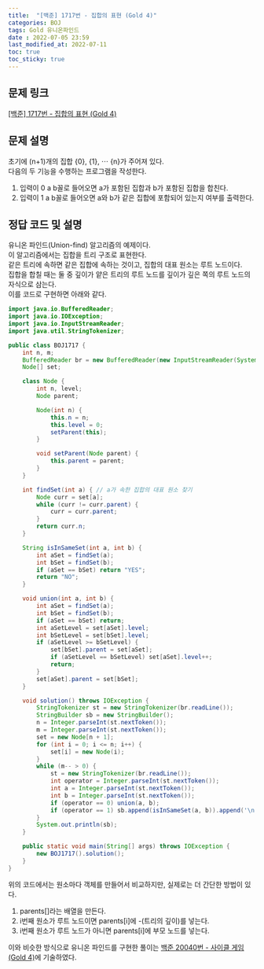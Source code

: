 ```yaml
---
title:  "[백준] 1717번 - 집합의 표현 (Gold 4)"
categories: BOJ
tags: Gold 유니온파인드
date : 2022-07-05 23:59
last_modified_at: 2022-07-11
toc: true
toc_sticky: true
---
```


## 문제 링크

[[백준] 1717번 - 집합의 표현 (Gold 4)](https://www.acmicpc.net/problem/1717)

## 문제 설명

초기에 (n+1)개의 집합 {0}, {1}, $\cdots$ {n}가 주어져 있다.  
다음의 두 기능을 수행하는 프로그램을 작성한다.

1. 입력이 0 a b꼴로 들어오면 a가 포함된 집합과 b가 포함된 집합을 합친다.  
2. 입력이 1 a b꼴로 들어오면 a와 b가 같은 집합에 포함되어 있는지 여부를 출력한다.

## 정답 코드 및 설명

유니온 파인드(Union-find) 알고리즘의 예제이다.  
이 알고리즘에서는 집합을 트리 구조로 표현한다.  
같은 트리에 속하면 같은 집합에 속하는 것이고, 집합의 대표 원소는 루트 노드이다.  
집합을 합칠 때는 둘 중 깊이가 얕은 트리의 루트 노드를 깊이가 깊은 쪽의 루트 노드의 자식으로 삼는다.  
이를 코드로 구현하면 아래와 같다.

```java
import java.io.BufferedReader;
import java.io.IOException;
import java.io.InputStreamReader;
import java.util.StringTokenizer;

public class BOJ1717 {
    int n, m;
    BufferedReader br = new BufferedReader(new InputStreamReader(System.in));
    Node[] set;

    class Node {
        int n, level;
        Node parent;

        Node(int n) {
            this.n = n;
            this.level = 0;
            setParent(this);
        }

        void setParent(Node parent) {
            this.parent = parent;
        }
    }

    int findSet(int a) { // a가 속한 집합의 대표 원소 찾기
        Node curr = set[a];
        while (curr != curr.parent) {
            curr = curr.parent;
        }
        return curr.n;
    }

    String isInSameSet(int a, int b) {
        int aSet = findSet(a);
        int bSet = findSet(b);
        if (aSet == bSet) return "YES";
        return "NO";
    }

    void union(int a, int b) {
        int aSet = findSet(a);
        int bSet = findSet(b);
        if (aSet == bSet) return;
        int aSetLevel = set[aSet].level;
        int bSetLevel = set[bSet].level;
        if (aSetLevel >= bSetLevel) {
            set[bSet].parent = set[aSet];
            if (aSetLevel == bSetLevel) set[aSet].level++;
            return;
        }
        set[aSet].parent = set[bSet];
    }

    void solution() throws IOException {
        StringTokenizer st = new StringTokenizer(br.readLine());
        StringBuilder sb = new StringBuilder();
        n = Integer.parseInt(st.nextToken());
        m = Integer.parseInt(st.nextToken());
        set = new Node[n + 1];
        for (int i = 0; i <= n; i++) {
            set[i] = new Node(i);
        }
        while (m-- > 0) {
            st = new StringTokenizer(br.readLine());
            int operator = Integer.parseInt(st.nextToken());
            int a = Integer.parseInt(st.nextToken());
            int b = Integer.parseInt(st.nextToken());
            if (operator == 0) union(a, b);
            if (operator == 1) sb.append(isInSameSet(a, b)).append('\n');
        }
        System.out.println(sb);
    }

    public static void main(String[] args) throws IOException {
        new BOJ1717().solution();
    }
}
```

위의 코드에서는 원소마다 객체를 만들어서 비교하지만, 실제로는 더 간단한 방법이 있다.  

1. parents[]라는 배열을 만든다.
2. i번째 원소가 루트 노드이면 parents[i]에 -(트리의 깊이)를 넣는다.
3. i번째 원소가 루트 노드가 아니면 parents[i]에 부모 노드를 넣는다.

이와 비슷한 방식으로 유니온 파인드를 구현한 풀이는 [백준 20040번 - 사이클 게임 (Gold 4)](/boj/boj-gold-20040)에 기술하였다.
